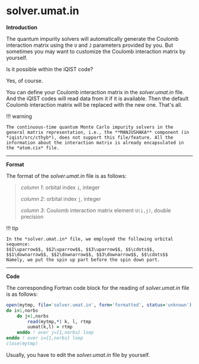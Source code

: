 # solver.umat.in

**Introduction**

The quantum impurity solvers will automatically generate the Coulomb interaction matrix using the ``U`` and ``J`` parameters provided by you. But sometimes you may want to customize the Coulomb interaction matrix by yourself.

Is it possible within the iQIST code?

Yes, of course.

You can define your Coulomb interaction matrix in the *solver.umat.in* file. And the iQIST codes will read data from it if it is available. Then the default Coulomb interaction matrix will be replaced with the new one. That's all.

!!! warning

    The continuous-time quantum Monte Carlo impurity solvers in the general matrix representation, i.e., the **MANJUSHAKA** component (in *iqist/src/cthyb*), does not support this file/feature. All the information about the interaction matrix is already encapsulated in the *atom.cix* file.

---

**Format**

The format of the *solver.umat.in* file is as follows:

>
> *column 1*: orbital index ``i``, integer
>
> *column 2*: orbital index ``j``, integer
>
> *column 3*: Coulomb interaction matrix element ``U(i,j)``, double precision
>

!!! tip

    In the *solver.umat.in* file, we employed the following orbital sequence:
    $$1\uparrow$$, $$2\uparrow$$, $$3\uparrow$$, $$\cdots$$, $$1\downarrow$$, $$2\downarrow$$, $$3\downarrow$$, $$\cdots$$
    Namely, we put the spin up part before the spin down part.

---

**Code**

The corresponding Fortran code block for the reading of *solver.umat.in* file is as follows:

```fortran
open(mytmp, file='solver.umat.in', form='formatted', status='unknown')
do i=1,norbs
    do j=1,norbs
        read(mytmp,*) k, l, rtmp
        uumat(k,l) = rtmp
    enddo ! over j={1,norbs} loop
enddo ! over i={1,norbs} loop
close(mytmp)
```

Usually, you have to edit the *solver.umat.in* file by yourself.
